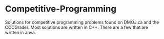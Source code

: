 # Competitive-Programming
Solutions for competitive programming problems found on DMOJ.ca and the CCCGrader. Most solutions are written in C++. There are a few that are written in Java.
